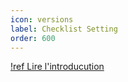 ```yaml
---
icon: versions
label: Checklist Setting
order: 600
---
```


[!ref Lire l'introducution](./readme.md)